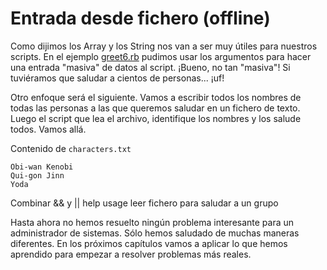 
# Entrada desde fichero (offline)

Como dijimos los Array y los String nos van a ser muy útiles para nuestros scripts. En el ejemplo [greet6.rb](example/greet6.rb) pudimos usar los argumentos para hacer una entrada "masiva" de datos al script. ¡Bueno, no tan "masiva"! Si tuviéramos que saludar a cientos de personas... ¡uf!

Otro enfoque será el siguiente. Vamos a escribir todos los nombres de todas las personas a las que queremos saludar en un fichero de texto. Luego el script que lea el archivo, identifique los nombres y los salude todos. Vamos allá.

Contenido de `characters.txt`
```
Obi-wan Kenobi
Qui-gon Jinn
Yoda
```


Combinar && y ||
help usage
leer fichero para saludar a un grupo


Hasta ahora no hemos resuelto ningún problema interesante para un administrador de sistemas. Sólo hemos saludado de muchas maneras diferentes. En los próximos capítulos vamos a aplicar lo que hemos aprendido para empezar a resolver problemas más reales.
